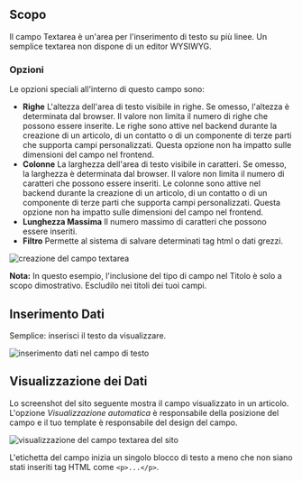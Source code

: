 <!-- Filename: J3.x:Adding_custom_fields/Textarea_Field / Display title: Campo di Testo -->

## Scopo

Il campo Textarea è un'area per l'inserimento di testo su più linee. Un semplice textarea non dispone di un editor WYSIWYG.

### Opzioni

Le opzioni speciali all'interno di questo campo sono:

- **Righe** L'altezza dell'area di testo visibile in righe. Se omesso, l'altezza è determinata dal browser. Il valore non limita il numero di righe che possono essere inserite. Le righe sono attive nel backend durante la creazione di un articolo, di un contatto o di un componente di terze parti che supporta campi personalizzati. Questa opzione non ha impatto sulle dimensioni del campo nel frontend.
- **Colonne** La larghezza dell'area di testo visibile in caratteri. Se omesso, la larghezza è determinata dal browser. Il valore non limita il numero di caratteri che possono essere inseriti. Le colonne sono attive nel backend durante la creazione di un articolo, di un contatto o di un componente di terze parti che supporta campi personalizzati. Questa opzione non ha impatto sulle dimensioni del campo nel frontend.
- **Lunghezza Massima** Il numero massimo di caratteri che possono essere inseriti.
- **Filtro** Permette al sistema di salvare determinati tag html o dati grezzi.

![creazione del campo textarea](../../../en/images/fields/fields-textarea-edit.png)

**Nota:** In questo esempio, l'inclusione del tipo di campo nel Titolo è solo a scopo dimostrativo. Escludilo nei titoli dei tuoi campi.

## Inserimento Dati

Semplice: inserisci il testo da visualizzare.

![inserimento dati nel campo di testo](../../../en/images/fields/fields-textarea-data-entry.png)

## Visualizzazione dei Dati

Lo screenshot del sito seguente mostra il campo visualizzato in un articolo. L'opzione *Visualizzazione automatica* è responsabile della posizione del campo e il tuo template è responsabile del design del campo.

![visualizzazione del campo textarea del sito](../../../en/images/fields/fields-textarea-site.png)

L'etichetta del campo inizia un singolo blocco di testo a meno che non siano stati inseriti tag HTML come `<p>...</p>`.

